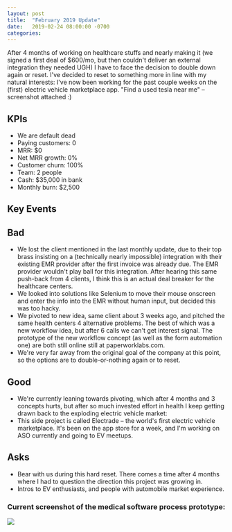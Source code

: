 ```yaml
---
layout: post
title:  "February 2019 Update"
date:   2019-02-24 08:00:00 -0700
categories: 
---
```


After 4 months of working on healthcare stuffs and nearly making it (we signed a first deal of $600/mo, but then couldn't deliver an external integration they needed UGH) I have to face the decision to double down again or reset. I've decided to reset to something more in line with my natural interests: I've now been working for the past couple weeks on the (first) electric vehicle marketplace app. "Find a used tesla near me" – screenshot attached :)

KPIs
----
* We are default dead
* Paying customers: 0
* MRR: $0
* Net MRR growth: 0%
* Customer churn: 100%
* Team: 2 people
* Cash: $35,000 in bank
* Monthly burn: $2,500


Key Events
----

Bad
----
* We lost the client mentioned in the last monthly update, due to their top brass insisting on a (technically nearly impossible) integration with their existing EMR provider after the first invoice was already due. The EMR provider wouldn't play ball for this integration. After hearing this same push-back from 4 clients, I think this is an actual deal breaker for the healthcare centers.
* We looked into solutions like Selenium to move their mouse onscreen and enter the info into the EMR without human input, but decided this was too hacky.
* We pivoted to new idea, same client about 3 weeks ago, and pitched the same health centers 4 alternative problems. The best of which was a new workflow idea, but after 6 calls we can't get interest signal. The prototype of the new workflow concept (as well as the form automation one) are both still online still at paperworklabs.com.
* We're very far away from the original goal of the company at this point, so the options are to double-or-nothing again or to reset.

Good
----
* We're currently leaning towards pivoting, which after 4 months and 3 concepts hurts, but after so much invested effort in health I keep getting drawn back to the exploding electric vehicle market:
* This side project is called Electrade – the world's first electric vehicle marketplace. It's been on the app store for a week, and I'm working on ASO currently and going to EV meetups.


Asks
----
* Bear with us during this hard reset. There comes a time after 4 months where I had to question the direction this project was growing in.
* Intros to EV enthusiasts, and people with automobile market experience.


### Current screenshot of the medical software process prototype:

![](/startup-updates-4/demo.png)